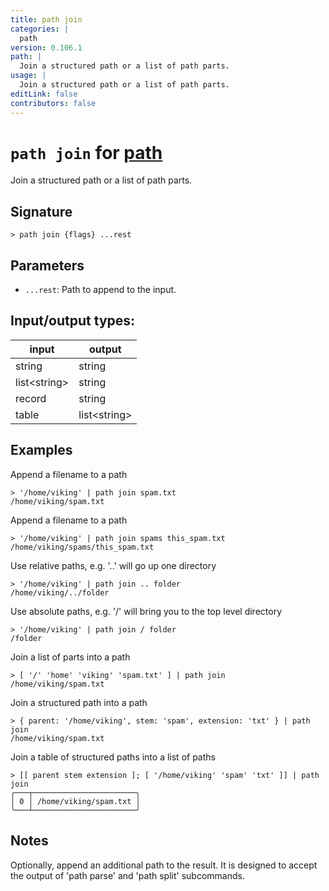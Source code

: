 ```yaml
---
title: path join
categories: |
  path
version: 0.106.1
path: |
  Join a structured path or a list of path parts.
usage: |
  Join a structured path or a list of path parts.
editLink: false
contributors: false
---
```

<!-- This file is automatically generated. Please edit the command in https://github.com/nushell/nushell instead. -->

# `path join` for [path](/commands/categories/path.md)

<div class='command-title'>Join a structured path or a list of path parts.</div>

## Signature

```> path join {flags} ...rest```

## Parameters

 -  `...rest`: Path to append to the input.


## Input/output types:

| input        | output       |
| ------------ | ------------ |
| string       | string       |
| list&lt;string&gt; | string       |
| record       | string       |
| table        | list&lt;string&gt; |
## Examples

Append a filename to a path
```nu
> '/home/viking' | path join spam.txt
/home/viking/spam.txt
```

Append a filename to a path
```nu
> '/home/viking' | path join spams this_spam.txt
/home/viking/spams/this_spam.txt
```

Use relative paths, e.g. '..' will go up one directory
```nu
> '/home/viking' | path join .. folder
/home/viking/../folder
```

Use absolute paths, e.g. '/' will bring you to the top level directory
```nu
> '/home/viking' | path join / folder
/folder
```

Join a list of parts into a path
```nu
> [ '/' 'home' 'viking' 'spam.txt' ] | path join
/home/viking/spam.txt
```

Join a structured path into a path
```nu
> { parent: '/home/viking', stem: 'spam', extension: 'txt' } | path join
/home/viking/spam.txt
```

Join a table of structured paths into a list of paths
```nu
> [[ parent stem extension ]; [ '/home/viking' 'spam' 'txt' ]] | path join
╭───┬───────────────────────╮
│ 0 │ /home/viking/spam.txt │
╰───┴───────────────────────╯

```

## Notes
Optionally, append an additional path to the result. It is designed to accept
the output of 'path parse' and 'path split' subcommands.